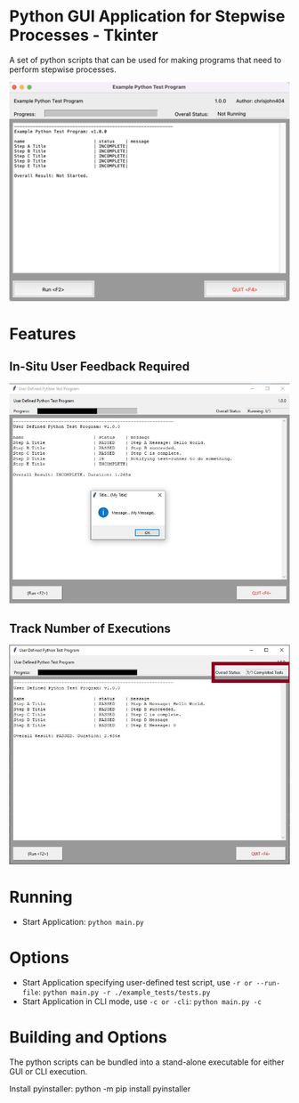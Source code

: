 # Python GUI Application for Stepwise Processes - Tkinter
A set of python scripts that can be used for making programs that need to perform stepwise processes.

![Main Window](https://github.com/chrisjohn404/python-gui-application-for-stepwise-processes-tkinter/blob/master/docs/screen-capture.png?raw=true)

# Features
## In-Situ User Feedback Required
![Main Window](https://github.com/chrisjohn404/python-gui-application-for-stepwise-processes-tkinter/blob/master/docs/ui-messages.jpg?raw=true)

## Track Number of Executions
![Main Window](https://github.com/chrisjohn404/python-gui-application-for-stepwise-processes-tkinter/blob/master/docs/test-complete.jpg?raw=true)

# Running
* Start Application: `python main.py`

# Options
* Start Application specifying user-defined test script, use `-r or --run-file`: `python main.py -r ./example_tests/tests.py`
* Start Application in CLI mode, use `-c or -cli`: `python main.py -c`

# Building and Options
The python scripts can be bundled into a stand-alone executable for either GUI or CLI execution.

Install pyinstaller:
python -m pip install pyinstaller


